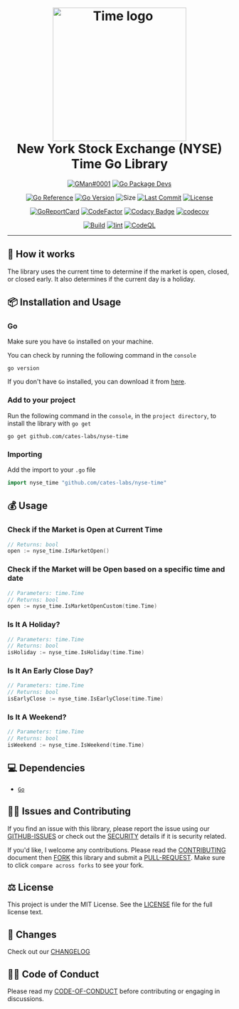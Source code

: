 <div align="center">
	<h1><img alt="Time logo" src="https://github.com/ggoodwin/go-nyse-time/blob/master/timetable.png" height="300" /><br />
		New York Stock Exchange (NYSE) Time Go Library
	</h1>

[![GMan#0001](https://dcbadge.vercel.app/api/shield/179795086543028224)](https://discord.id/?prefill=179795086543028224) [![Go Package Devs](https://dcbadge.vercel.app/api/server/jwEYR2Dume)](https://discord.gg/jwEYR2Dume)

[![Go Reference](https://pkg.go.dev/badge/ggoodwin/go-nyse-time.svg)](https://pkg.go.dev/github.com/ggoodwin/go-nyse-time) [![Go Version](https://img.shields.io/github/go-mod/go-version/ggoodwin/go-nyse-time)](https://go.dev/) ![Size](https://img.shields.io/github/languages/code-size/ggoodwin/go-nyse-time) [![Last Commit](https://img.shields.io/github/last-commit/ggoodwin/go-nyse-time)](https://github.com/ggoodwin/go-nyse-time/commits/master) [![License](https://img.shields.io/github/license/ggoodwin/go-nyse-time)](https://github.com/ggoodwin/go-nyse-time/blob/master/LICENSE.md)

[![GoReportCard](https://goreportcard.com/badge/github.com/ggoodwin/go-nyse-time)](https://goreportcard.com/report/github.com/ggoodwin/go-nyse-time) [![CodeFactor](https://www.codefactor.io/repository/github/ggoodwin/go-nyse-time/badge)](https://www.codefactor.io/repository/github/ggoodwin/go-nyse-time) [![Codacy Badge](https://app.codacy.com/project/badge/Grade/17f51d3e54264211b19220ce470783ae)](https://app.codacy.com/gh/ggoodwin/go-nyse-time/dashboard?utm_source=gh&utm_medium=referral&utm_content=&utm_campaign=Badge_grade) [![codecov](https://codecov.io/gh/ggoodwin/go-nyse-time/branch/master/graph/badge.svg?token=YNDB8EF3ZN)](https://codecov.io/gh/ggoodwin/go-nyse-time)

[![Build](https://github.com/ggoodwin/go-nyse-time/actions/workflows/build.yml/badge.svg)](https://github.com/ggoodwin/go-nyse-time/actions/workflows/build.yml) [![lint](https://github.com/ggoodwin/go-nyse-time/actions/workflows/lint.yml/badge.svg)](https://github.com/ggoodwin/go-nyse-time/actions/workflows/lint.yml) [![CodeQL](https://github.com/ggoodwin/go-nyse-time/actions/workflows/github-code-scanning/codeql/badge.svg)](https://github.com/ggoodwin/go-nyse-time/actions/workflows/github-code-scanning/codeql)

</div>
<hr/>

## 🌟 How it works

The library uses the current time to determine if the market is open, closed, or closed early. It also determines if the current day is a holiday.

## 📦 Installation and Usage

### Go

Make sure you have `Go` installed on your machine.

You can check by running the following command in the `console`

```plain
go version
```

If you don't have `Go` installed, you can download it from [here](https://go.dev/dl/).

### Add to your project

Run the following command in the `console`, in the `project directory`, to install the library with `go get`

```plain
go get github.com/cates-labs/nyse-time
```

### Importing

Add the import to your `.go` file

```go
import nyse_time "github.com/cates-labs/nyse-time"
```

## 💰 Usage

### Check if the Market is Open at Current Time

```go
// Returns: bool
open := nyse_time.IsMarketOpen()
```

### Check if the Market will be Open based on a specific time and date

```go
// Parameters: time.Time
// Returns: bool
open := nyse_time.IsMarketOpenCustom(time.Time)
```

### Is It A Holiday?

```go
// Parameters: time.Time
// Returns: bool
isHoliday := nyse_time.IsHoliday(time.Time)
```

### Is It An Early Close Day?

```go
// Parameters: time.Time
// Returns: bool
isEarlyClose := nyse_time.IsEarlyClose(time.Time)
```

### Is It A Weekend?

```go
// Parameters: time.Time
// Returns: bool
isWeekend := nyse_time.IsWeekend(time.Time)
```

## 💻 Dependencies

- [`Go`](https://go.dev/)

## 🙇‍♂️ Issues and Contributing

If you find an issue with this library, please report the issue using our [GITHUB-ISSUES] or check out the [SECURITY] details if it is security related.

If you'd like, I welcome any contributions. Please read the [CONTRIBUTING] document then [FORK] this library and submit a [PULL-REQUEST]. Make sure to click `compare across forks` to see your fork.

## ⚖️ License

This project is under the MIT License. See the [LICENSE] file for the full license text.

## 📜 Changes

Check out our [CHANGELOG]

## 👍🏻 Code of Conduct

Please read my [CODE-OF-CONDUCT] before contributing or engaging in discussions.

<!-- Links -->
[LICENSE]: https://github.com/ggoodwin/go-nyse-time/blob/master/LICENSE.md
[CHANGELOG]: https://github.com/ggoodwin/go-nyse-time/blob/master/CHANGELOG.md
[SECURITY]: https://github.com/ggoodwin/go-nyse-time/blob/master/SECURITY.md
[FORK]: https://github.com/ggoodwin/go-nyse-time/fork
[PULL-REQUEST]: https://github.com/ggoodwin/go-nyse-time/compare
[CODE-OF-CONDUCT]: https://github.com/ggoodwin/go-nyse-time/blob/master/CODE_OF_CONDUCT.md
[CONTRIBUTING]: https://github.com/ggoodwin/go-nyse-time/blob/master/CONTRIBUTING.md
[GITHUB-ISSUES]: https://github.com/ggoodwin/go-nyse-time/issues
